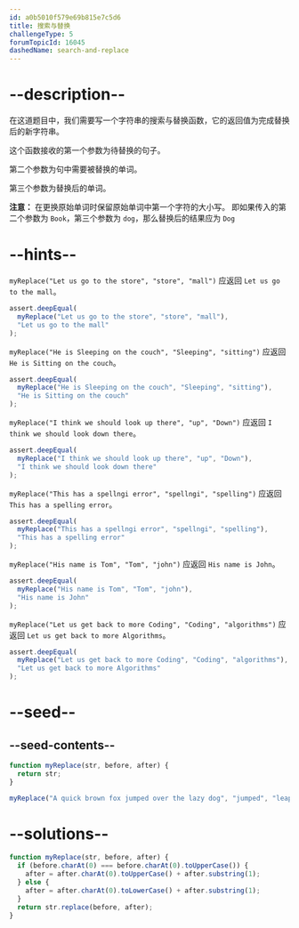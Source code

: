 ```yaml
---
id: a0b5010f579e69b815e7c5d6
title: 搜索与替换
challengeType: 5
forumTopicId: 16045
dashedName: search-and-replace
---
```


# --description--

在这道题目中，我们需要写一个字符串的搜索与替换函数，它的返回值为完成替换后的新字符串。

这个函数接收的第一个参数为待替换的句子。

第二个参数为句中需要被替换的单词。

第三个参数为替换后的单词。

**注意：** 在更换原始单词时保留原始单词中第一个字符的大小写。 即如果传入的第二个参数为 `Book`，第三个参数为 `dog`，那么替换后的结果应为 `Dog`

# --hints--

`myReplace("Let us go to the store", "store", "mall")` 应返回 `Let us go to the mall`。

```js
assert.deepEqual(
  myReplace("Let us go to the store", "store", "mall"),
  "Let us go to the mall"
);
```

`myReplace("He is Sleeping on the couch", "Sleeping", "sitting")` 应返回 `He is Sitting on the couch`。

```js
assert.deepEqual(
  myReplace("He is Sleeping on the couch", "Sleeping", "sitting"),
  "He is Sitting on the couch"
);
```

`myReplace("I think we should look up there", "up", "Down")` 应返回 `I think we should look down there`。

```js
assert.deepEqual(
  myReplace("I think we should look up there", "up", "Down"),
  "I think we should look down there"
);
```

`myReplace("This has a spellngi error", "spellngi", "spelling")` 应返回 `This has a spelling error`。

```js
assert.deepEqual(
  myReplace("This has a spellngi error", "spellngi", "spelling"),
  "This has a spelling error"
);
```

`myReplace("His name is Tom", "Tom", "john")` 应返回 `His name is John`。

```js
assert.deepEqual(
  myReplace("His name is Tom", "Tom", "john"),
  "His name is John"
);
```

`myReplace("Let us get back to more Coding", "Coding", "algorithms")` 应返回 `Let us get back to more Algorithms`。

```js
assert.deepEqual(
  myReplace("Let us get back to more Coding", "Coding", "algorithms"),
  "Let us get back to more Algorithms"
);
```

# --seed--

## --seed-contents--

```js
function myReplace(str, before, after) {
  return str;
}

myReplace("A quick brown fox jumped over the lazy dog", "jumped", "leaped");
```

# --solutions--

```js
function myReplace(str, before, after) {
  if (before.charAt(0) === before.charAt(0).toUpperCase()) {
    after = after.charAt(0).toUpperCase() + after.substring(1);
  } else {
    after = after.charAt(0).toLowerCase() + after.substring(1);
  }
  return str.replace(before, after);
}
```
